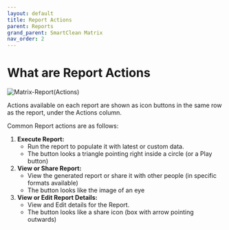 ```yaml
---
layout: default
title: Report Actions
parent: Reports
grand_parent: SmartClean Matrix
nav_order: 2
---
```

# What are Report Actions  

![Matrix-Report(Actions)](https://www.smartclean.io/matrix/images/reportsHome.png)

Actions available on each report are shown as icon buttons in the same row as the report, under the Actions column.

Common Report actions are as follows:
1. **Execute Report:** 
   - Run the report to populate it with latest or custom data.
   - The button looks a triangle pointing right inside a circle (or a Play button)
2. **View or Share Report:**
   - View the generated report or share it with other people (in specific formats available)
   - The button looks like the image of an eye
3. **View or Edit Report Details:**
   - View and Edit details for the Report.
   - The button looks like a share icon (box with arrow pointing outwards)